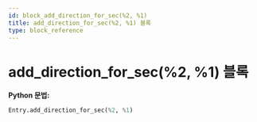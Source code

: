 ```yaml
---
id: block_add_direction_for_sec(%2, %1)
title: add_direction_for_sec(%2, %1) 블록
type: block_reference
---
```


# add_direction_for_sec(%2, %1) 블록

**Python 문법:**
```python
Entry.add_direction_for_sec(%2, %1)
```

